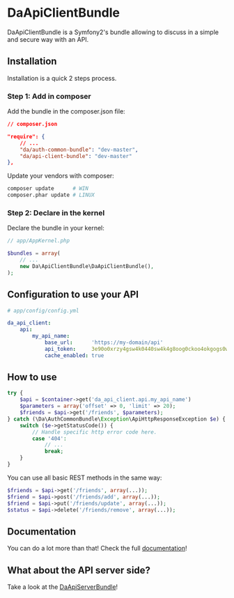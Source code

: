 DaApiClientBundle
=================

DaApiClientBundle is a Symfony2's bundle allowing to discuss in a simple and secure way with an API.


Installation
------------

Installation is a quick 2 steps process.


### Step 1: Add in composer

Add the bundle in the composer.json file:

```json
// composer.json

"require": {
    // ...
    "da/auth-common-bundle": "dev-master",
    "da/api-client-bundle": "dev-master"
},
```

Update your vendors with composer:

```sh
composer update      # WIN
composer.phar update # LINUX
```


### Step 2: Declare in the kernel

Declare the bundle in your kernel:

```php
// app/AppKernel.php

$bundles = array(
    // ...
    new Da\ApiClientBundle\DaApiClientBundle(),
);
```


Configuration to use your API
-----------------------------

```yaml
# app/config/config.yml

da_api_client:
    api:
        my_api_name:
            base_url:      'https://my-domain/api'
            api_token:     3e90o0xrzy4gsw4k0440sw4k4g8oog0ckoo4okgogs0wowo4sg
            cache_enabled: true
```


How to use
----------

```php
try {
    $api = $container->get('da_api_client.api.my_api_name')
    $parameters = array('offset' => 0, 'limit' => 20);
    $friends = $api->get('/friends', $parameters);
} catch (\Da\AuthCommonBundle\Exception\ApiHttpResponseException $e) {
    switch ($e->getStatusCode()) {
        // Handle specific http error code here.
        case '404':
            // ...
            break;
    }
}
```

You can use all basic REST methods in the same way:

```php
$friends = $api->get('/friends', array(...));
$friend = $api->post('/friends/add', array(...));
$friend = $api->put('/friends/update', array(...));
$status = $api->delete('/friends/remove', array(...));
```


Documentation
-------------

You can do a lot more than that! Check the full [documentation](https://github.com/Gnuckorg/DaApiClientBundle/blob/master/Resources/doc/index.md)!


What about the API server side?
-------------------------------

Take a look at the [DaApiServerBundle](https://github.com/Gnuckorg/DaApiServerBundle)!

